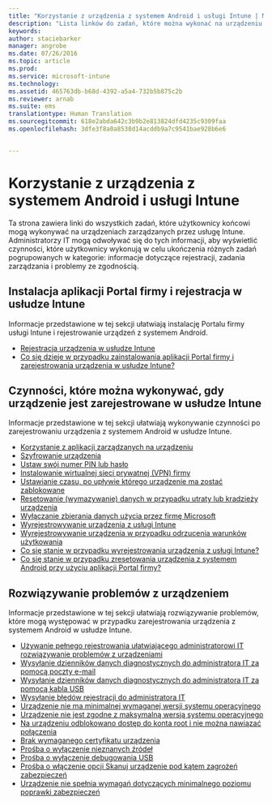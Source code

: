 ```yaml
---
title: "Korzystanie z urządzenia z systemem Android i usługi Intune | Microsoft Intune"
description: "Lista linków do zadań, które można wykonać na urządzeniu przenośnym z systemem Android, gdy urządzenie jest zarejestrowane w usłudze Intune"
keywords: 
author: staciebarker
manager: angrobe
ms.date: 07/26/2016
ms.topic: article
ms.prod: 
ms.service: microsoft-intune
ms.technology: 
ms.assetid: 465763db-b68d-4392-a5a4-732b5b875c2b
ms.reviewer: arnab
ms.suite: ems
translationtype: Human Translation
ms.sourcegitcommit: 618e2abda642c3b9b2e813824dfd4235c9309faa
ms.openlocfilehash: 3dfe3f8a0a8538d14acddb9a7c9541bae928b6e6


---
```



# Korzystanie z urządzenia z systemem Android i usługi Intune

Ta strona zawiera linki do wszystkich zadań, które użytkownicy końcowi mogą wykonywać na urządzeniach zarządzanych przez usługę Intune. Administratorzy IT mogą odwoływać się do tych informacji, aby wyświetlić czynności, które użytkownicy wykonują w celu ukończenia różnych zadań pogrupowanych w kategorie: informacje dotyczące rejestracji, zadania zarządzania i problemy ze zgodnością.

## Instalacja aplikacji Portal firmy i rejestracja w usłudze Intune

Informacje przedstawione w tej sekcji ułatwiają instalację Portalu firmy usługi Intune i rejestrowanie urządzeń z systemem Android.

- [Rejestracja urządzenia w usłudze Intune](enroll-your-device-in-Intune-android.md)
- [Co się dzieje w przypadku zainstalowania aplikacji Portal firmy i zarejestrowania urządzenia w usłudze Intune?](what-happens-if-you-install-the-company-portal-app-and-enroll-your-device-in-intune-android.md)

## Czynności, które można wykonywać, gdy urządzenie jest zarejestrowane w usłudze Intune

Informacje przedstawione w tej sekcji ułatwiają wykonywanie czynności po zarejestrowaniu urządzenia z systemem Android w usłudze Intune.

- [Korzystanie z aplikacji zarządzanych na urządzeniu](use-managed-apps-on-your-device-android.md)
- [Szyfrowanie urządzenia](encrypt-your-device-android.md)
- [Ustaw swój numer PIN lub hasło](set-your-pin-or-password-android.md)
- [Instalowanie wirtualnej sieci prywatnej (VPN) firmy](install-your-companys-virtual-private-network-VPN-android.md)
- [Ustawianie czasu, po upływie którego urządzenie ma zostać zablokowane](set-the-amount-of-time-before-your-device-is-locked-android.md)
- [Resetowanie (wymazywanie) danych w przypadku utraty lub kradzieży urządzenia](reset-erase-your-lost-or-stolen-device-android.md)
- [Wyłączanie zbierania danych użycia przez firmę Microsoft](turn-off-microsoft-usage-data-collection-android.md)
- [Wyrejestrowywanie urządzenia z usługi Intune](unenroll-your-device-from-intune-android.md)
- [Wyrejestrowywanie urządzenia w przypadku odrzucenia warunków użytkowania](unenroll-your-device-from-intune-if-you-declined-terms-of-use-android.md)
- [Co się stanie w przypadku wyrejestrowania urządzenia z usługi Intune?](what-happens-if-you-unenroll-your-device-from-intune-android.md)
- [Co się stanie w przypadku zresetowania urządzenia z systemem Android przy użyciu aplikacji Portal firmy?](what-happens-if-you-reset-your-device-using-the-company-portal-android.md)
<!--- - [What is the Rights Management sharing app?](what-is-the-rms-sharing-app-android.md) --->

## Rozwiązywanie problemów z urządzeniem

Informacje przedstawione w tej sekcji ułatwiają rozwiązywanie problemów, które mogą występować w przypadku zarejestrowania urządzenia z systemem Android w usłudze Intune.

- [Używanie pełnego rejestrowania ułatwiającego administratorowi IT rozwiązywanie problemów z urządzeniami](use-verbose-logging-to-help-your-it-administrator-fix-device-issues-android.md)
- [Wysyłanie dzienników danych diagnostycznych do administratora IT za pomocą poczty e-mail](send-diagnostic-data-logs-to-your-it-administrator-using-email-android.md)
- [Wysyłanie dzienników danych diagnostycznych do administratora IT za pomocą kabla USB](send-diagnostic-data-logs-to-your-it-administrator-using-a-usb-cable-android.md)
- [Wysyłanie błędów rejestracji do administratora IT](send-enrollment-errors-to-your-it-administrator-android.md)
- [Urządzenie nie ma minimalnej wymaganej wersji systemu operacyjnego](device-doesnt-have-the-required-minimum-operating-system-version-android.md)
- [Urządzenie nie jest zgodne z maksymalną wersją systemu operacyjnego](device-doesnt-comply-with-maximum-operating-system-version-android.md)
- [Na urządzeniu odblokowano dostęp do konta root i nie można nawiązać połączenia](your-device-is-rooted-and-you-cant-connect-android.md)
- [Brak wymaganego certyfikatu urządzenia](your-device-is-missing-a-required-certificate-android.md)
- [Prośba o wyłączenie nieznanych źródeł](you-are-asked-to-turn-off-unknown-sources-android.md)
- [Prośba o wyłączenie debugowania USB](you-are-asked-to-turn-off-usb-debugging-android.md)
- [Prośba o włączenie opcji Skanuj urządzenie pod kątem zagrożeń zabezpieczeń](you-are-asked-to-turn-on-scan-device-for-security-threats-android.md)
- [Urządzenie nie spełnia wymagań dotyczących minimalnego poziomu poprawki zabezpieczeń](your-device-does-not-meet-the-minimum-security-patch-android.md)



<!--HONumber=Jul16_HO4-->


